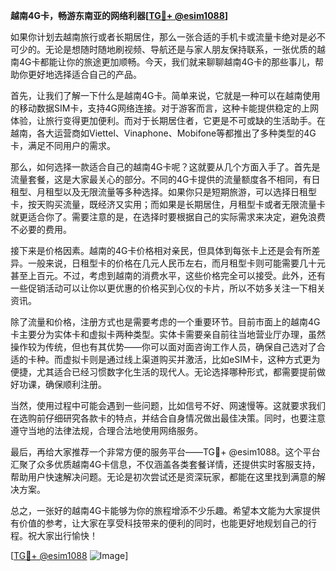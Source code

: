 **越南4G卡，畅游东南亚的网络利器[[TG💪+ @esim1088](https://t.me/s/esim1088)]**

如果你计划去越南旅行或者长期居住，那么一张合适的手机卡或流量卡绝对是必不可少的。无论是想随时随地刷视频、导航还是与家人朋友保持联系，一张优质的越南4G卡都能让你的旅途更加顺畅。今天，我们就来聊聊越南4G卡的那些事儿，帮助你更好地选择适合自己的产品。

首先，让我们了解一下什么是越南4G卡。简单来说，它就是一种可以在越南使用的移动数据SIM卡，支持4G网络连接。对于游客而言，这种卡能提供稳定的上网体验，让旅行变得更加便利。而对于长期居住者，它更是不可或缺的生活助手。在越南，各大运营商如Viettel、Vinaphone、Mobifone等都推出了多种类型的4G卡，满足不同用户的需求。

那么，如何选择一款适合自己的越南4G卡呢？这就要从几个方面入手了。首先是流量套餐，这是大家最关心的部分。不同的4G卡提供的流量额度各不相同，有日租型、月租型以及无限流量等多种选择。如果你只是短期旅游，可以选择日租型卡，按天购买流量，既经济又实用；而如果是长期居住，月租型卡或者无限流量卡就更适合你了。需要注意的是，在选择时要根据自己的实际需求来决定，避免浪费不必要的费用。

接下来是价格因素。越南的4G卡价格相对亲民，但具体到每张卡上还是会有所差异。一般来说，日租型卡的价格在几元人民币左右，而月租型卡则可能需要几十元甚至上百元。不过，考虑到越南的消费水平，这些价格完全可以接受。此外，还有一些促销活动可以让你以更优惠的价格买到心仪的卡片，所以不妨多关注一下相关资讯。

除了流量和价格，注册方式也是需要考虑的一个重要环节。目前市面上的越南4G卡主要分为实体卡和虚拟卡两种类型。实体卡需要亲自前往当地营业厅办理，虽然操作较为传统，但也有其优势——你可以面对面咨询工作人员，确保自己选对了合适的卡种。而虚拟卡则是通过线上渠道购买并激活，比如eSIM卡，这种方式更为便捷，尤其适合已经习惯数字化生活的现代人。无论选择哪种形式，都需要提前做好功课，确保顺利注册。

当然，使用过程中可能会遇到一些问题，比如信号不好、网速慢等。这就要求我们在选购前仔细研究各款卡的特点，并结合自身情况做出最佳决策。同时，也要注意遵守当地的法律法规，合理合法地使用网络服务。

最后，再给大家推荐一个非常方便的服务平台——TG💪+ @esim1088。这个平台汇聚了众多优质越南4G卡信息，不仅涵盖各类套餐详情，还提供实时客服支持，帮助用户快速解决问题。无论是初次尝试还是资深玩家，都能在这里找到满意的解决方案。

总之，一张好的越南4G卡能够为你的旅程增添不少乐趣。希望本文能为大家提供有价值的参考，让大家在享受科技带来的便利的同时，也能更好地规划自己的行程。祝大家出行愉快！

[[TG💪+ @esim1088](https://t.me/s/esim1088) ![Image](https://i.postimg.cc/4NQfJmqS/Snipaste-2025-05-13-00-14-12.png)]